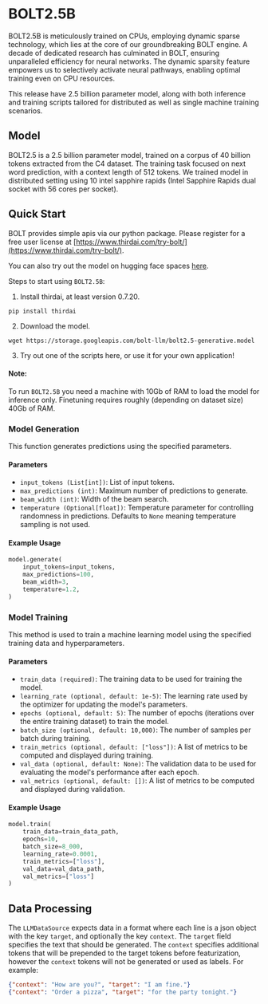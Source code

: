 # BOLT2.5B

BOLT2.5B is meticulously trained on CPUs, employing dynamic sparse technology, which lies at the core of our groundbreaking BOLT engine. A decade of dedicated research has culminated in BOLT, ensuring unparalleled efficiency for neural networks. The dynamic sparsity feature empowers us to selectively activate neural pathways, enabling optimal training even on CPU resources.

This release have 2.5 billion parameter model, along with both inference and training scripts tailored for distributed as well as single machine training scenarios.

## Model
BOLT2.5 is a 2.5 billion parameter model, trained on a corpus of 40 billion tokens extracted from the C4 dataset. The training task focused on next word prediction, with a context length of 512 tokens.
We trained model in distributed setting using 10 intel sapphire rapids (Intel Sapphire Rapids dual socket with 56 cores per socket).

## Quick Start
BOLT provides simple apis via our python package. Please register for a free user license at [https://www.thirdai.com/try-bolt/](https://www.thirdai.com/try-bolt/).

You can also try out the model on hugging face spaces [here](https://huggingface.co/spaces/thirdai/BOLT2.5B). 

Steps to start using `BOLT2.5B`:
1. Install thirdai, at least version 0.7.20.
```commandline
pip install thirdai
```
2. Download the model.
```commandline
wget https://storage.googleapis.com/bolt-llm/bolt2.5-generative.model
```
3. Try out one of the scripts here, or use it for your own application!

#### Note: 
To run `BOLT2.5B` you need a machine with 10Gb of RAM to load the model for inference only. Finetuning requires roughly (depending on dataset size) 40Gb of RAM. 

### Model Generation

This function generates predictions using the specified parameters.

#### Parameters

- `input_tokens (List[int])`: List of input tokens.
- `max_predictions (int)`: Maximum number of predictions to generate.
- `beam_width (int)`: Width of the beam search.
- `temperature (Optional[float])`: Temperature parameter for controlling randomness in predictions. Defaults to `None` meaning temperature sampling is not used.

#### Example Usage

```python
model.generate(
    input_tokens=input_tokens,
    max_predictions=100,
    beam_width=3,
    temperature=1.2,
)
```

### Model Training

This method is used to train a machine learning model using the specified training data and hyperparameters.

#### Parameters

- `train_data (required)`: The training data to be used for training the model.
- `learning_rate (optional, default: 1e-5)`: The learning rate used by the optimizer for updating the model's parameters.
- `epochs (optional, default: 5)`: The number of epochs (iterations over the entire training dataset) to train the model.
- `batch_size (optional, default: 10,000)`: The number of samples per batch during training.
- `train_metrics (optional, default: ["loss"])`: A list of metrics to be computed and displayed during training.
- `val_data (optional, default: None)`: The validation data to be used for evaluating the model's performance after each epoch.
- `val_metrics (optional, default: [])`: A list of metrics to be computed and displayed during validation.

#### Example Usage

```python
model.train(
    train_data=train_data_path,
    epochs=10,
    batch_size=8_000,
    learning_rate=0.0001,
    train_metrics=["loss"],
    val_data=val_data_path,
    val_metrics=["loss"]
)
```


## Data Processing

The `LLMDataSource` expects data in a format where each line is a json object with the key `target`, and optionally the key `context`. The `target` field specifies the text that should be generated. The `context` specifies additional tokens that will be prepended to the target tokens before featurization, however the `context` tokens will not be generated or used as labels. For example:

```json
{"context": "How are you?", "target": "I am fine."}
{"context": "Order a pizza", "target": "for the party tonight."}
```
